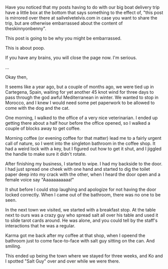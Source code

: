 Have you noticed that my posts having to do with our big boat delivery trip have a little box at the bottom that says something to the effect of, "this post is mirrored over there at sailvelvetelvis.com in case you want to share the trip, but are otherwise embarrassed about the content of theskinnyonbenny".

This post is going to be why you might be embarrassed.

This is about poop.

If you have any brains, you will close the page now.  I'm serious.

...

Okay then,

It seems like a year ago, but a couple of months ago, we were tied up in Cartegena, Spain, waiting for yet another 45 knot wind for three days to pass through the god awful Mediterranean in winter.  We wanted to stop in Morocco, and I knew I would need some pet paperwork to be allowed to come with the dog and the cat.

One morning, I walked to the office of a very nice veterinarian.  I ended up getting there about a half hour before the office opened, so I walked a couple of blocks away to get coffee.  

Morning coffee (or evening coffee for that matter) lead me to a fairly urgent call of nature, so I went into the singleton bathroom in the coffee shop.  It had a weird lock with a key, but I figured out how to get it shut, and I jiggled the handle to make sure it didn't rotate.

After finishing my business, I started to wipe.  I had my backside to the door.  I had just spread one cheek with one hand and started to dig the toilet paper deep into my crack with the other, when I heard the door open and a female voice say "Aaaaaaaaaaa!"

It shut before I could stop laughing and apologize for not having the door locked correctly.  When I came out of the bathroom, there was no one to be seen.

In the next town we visited, we started with a breakfast stop.  At the table next to ours was a crazy guy who spread salt all over his table and used it to slide tarot cards around.  He was alone, and you could tell by the staff's interactions that he was a regular.

Karma got me back after my coffee at that shop, when I opeend the bathroom just to come face-to-face with salt guy sitting on the can.  And smiling.

This ended up being the town where we stayed for three weeks, and Ko and I spotted "Salt Guy" over and over while we were there.